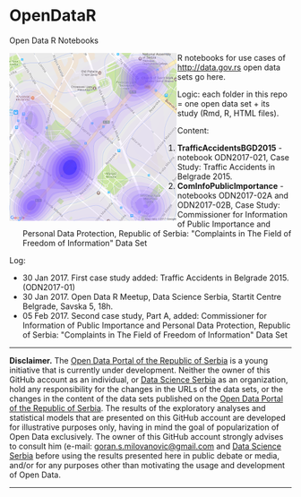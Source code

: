 # OpenDataR
Open Data R Notebooks

<img style="float: left;" src="img/openData_TA_BGD01.png">

R notebooks for use cases of http://data.gov.rs open data sets go here.

Logic: each folder in this repo = one open data set + its study (Rmd, R, HTML files).

Content:

1. **TrafficAccidentsBGD2015** - notebook ODN2017-021, Case Study: Traffic Accidents in Belgrade 2015.
2. **ComInfoPublicImportance** - notebooks ODN2017-02A and ODN2017-02B, Case Study: Commissioner for Information of Public Importance and Personal Data Protection, Republic of Serbia: "Complaints in The Field of Freedom of Information" Data Set 

Log:

+ 30 Jan 2017. First case study added: Traffic Accidents in Belgrade 2015. (ODN2017-01)
+ 30 Jan 2017. Open Data R Meetup, Data Science Serbia, Startit Centre Belgrade, Savska 5, 18h.
+ 05 Feb 2017. Second case study, Part A, added: Commissioner for Information of Public Importance and Personal Data Protection, Republic of Serbia: "Complaints in The Field of Freedom of Information" Data Set

***

**Disclaimer.** The [Open Data Portal of the Republic of Serbia](http://data.gov.rs/sr/) is a young initiative that is currently under development. Neither the owner of this GitHub account as an individual, or [Data Science Serbia](http//www.datascience.rs) as an organization, hold any responsibility for the changes in the URLs of the data sets, or the changes in the content of the data sets published on  the [Open Data Portal of the Republic of Serbia](http://data.gov.rs/sr/). The results of the exploratory analyses and statistical models that are presented on this GitHub account are developed for illustrative purposes only, having in mind the goal of popularization of Open Data exclusively. The owner of this GitHub account strongly advises to consult him (e-mail: [goran.s.milovanovic@gmail.com](mailto:goran.s.milovanovic@gmail.com) and [Data Science Serbia](http//www.datascience.rs) before using the results presented here in public debate or media, and/or for any purposes other than motivating the usage and development of Open Data.  

***
